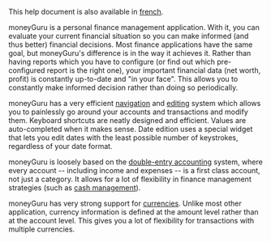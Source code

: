This help document is also available in [french](http://www.hardcoded.net/moneyguru/help/fr).

moneyGuru is a personal finance management application. With it, you can evaluate your current financial situation so you can make informed (and thus better) financial decisions. Most finance applications have the same goal, but moneyGuru's difference is in the way it achieves it. Rather than having reports which you have to configure (or find out which pre-configured report is the right one), your important financial data (net worth, profit) is constantly up-to-date and "in your face". This allows you to constantly make informed decision rather than doing so periodically.

moneyGuru has a very efficient [navigation](basics.htm) and [editing](edition.htm) system which allows you to painlessly go around your accounts and transactions and modify them. Keyboard shortcuts are neatly designed and efficient. Values are auto-completed when it makes sense. Date edition uses a special widget that lets you edit dates with the least possible number of keystrokes, regardless of your date format.

moneyGuru is loosely based on the [double-entry accounting](http://en.wikipedia.org/wiki/Double-entry_bookkeeping_system) system, where every account -- including income and expenses -- is a first class account, not just a category. It allows for a lot of flexibility in finance management strategies (such as [cash management](cash.htm)).

moneyGuru has very strong support for [currencies](currencies.htm). Unlike most other application, currency information is defined at the amount level rather than at the account level. This gives you a lot of flexibility for transactions with multiple currencies.